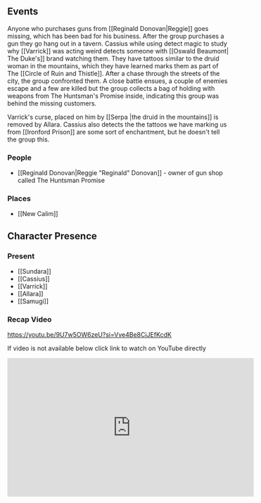 ## Events
Anyone who purchases guns from [[Reginald Donovan|Reggie]] goes missing, which has been bad for his business. After the group purchases a gun they go hang out in a tavern. Cassius while using detect magic to study why [[Varrick]] was acting weird detects someone with [[Oswald Beaumont| The Duke's]] brand watching them. They have tattoos similar to the druid woman in the mountains, which they have learned marks them as part of The [[Circle of Ruin and Thistle]]. After a chase through the streets of the city, the group confronted them. A close battle ensues, a couple of enemies escape and a few are killed but the group collects a bag of holding with weapons from The Huntsman's Promise inside, indicating this group was behind the missing customers. 

Varrick's curse, placed on him by [[Serpa |the druid in the mountains]] is removed by Allara. Cassius also detects the the tattoos we have marking us from [[Ironford Prison]] are some sort of enchantment, but he doesn't tell the group this.

### People
- [[Reginald Donovan|Reggie "Reginald" Donovan]] - owner of gun shop called The Huntsman Promise

### Places 
- [[New Calim]] 

## Character Presence 
### Present
- [[Sundara]] 
- [[Cassius]] 
- [[Varrick]] 
- [[Allara]] 
- [[Samugi]] 

### Recap Video

https://youtu.be/9U7w5OW6zeU?si=Vve4Be8CiJEfKcdK 

If video is not available below click link to watch on YouTube directly

<iframe width="560" height="315" src="https://www.youtube.com/embed/9U7w5OW6zeU?si=KG4vLVovk0MC0GFv" title="YouTube video player" frameborder="0" allow="accelerometer; autoplay; clipboard-write; encrypted-media; gyroscope; picture-in-picture; web-share" referrerpolicy="strict-origin-when-cross-origin" allowfullscreen></iframe>
